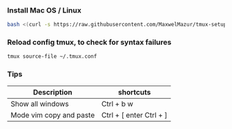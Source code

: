 ### Install Mac OS / Linux

```sh
bash <(curl -s https://raw.githubusercontent.com/MaxwelMazur/tmux-setup/main/install.sh)
```

### Reload config tmux, to check for syntax failures
```bash
tmux source-file ~/.tmux.conf
```

### Tips

| Description | shortcuts |
|---|---|
| Show all windows  | Ctrl + b w |
| Mode vim copy and paste | Ctrl + [ enter Ctrl + ] |
